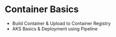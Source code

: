 # Container Basics

- Build Container & Upload to Container Registry
- AKS Basics & Deployment using Pipeline
